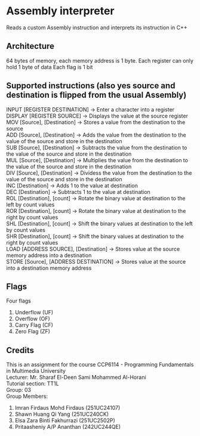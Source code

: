 # Assembly interpreter
Reads a custom Assembly instruction and interprets its instruction in C++

## Architecture
64 bytes of memory, each memory address is 1 byte.
Each register can only hold 1 byte of data
Each flag is 1 bit

## Supported instructions (also yes source and destination is flipped from the usual Assembly)
INPUT [REGISTER DESTINATION] -> Enter a character into a register<br>
DISPLAY [REGISTER SOURCE] -> Displays the value at the source register<br>
MOV [Source], [Destination] -> Stores a value from the destination to the source<br>
ADD [Source], [Destination] -> Adds the value from the destination to the value of the source and store in the destination<br>
SUB [Source], [Destination] -> Subtracts the value from the destination to the value of the source and store in the destination<br>
MUL [Source], [Destination] -> Multiplies the value from the destination to the value of the source and store in the destination<br>
DIV [Source], [Destination] -> Dividess the value from the destination to the value of the source and store in the destination<br>
INC [Destination] -> Adds 1 to the value at destination<br>
DEC [Destination] -> Subtracts 1 to the value at destination<br>
ROL [Destination], [count] -> Rotate the binary value at destination to the left by count values<br>
ROR [Destination], [count] -> Rotate the binary value at destination to the right by count values<br>
SHL [Destination], [count] -> Shift the binary values at destination to the left by count values<br>
SHR [Destination], [count] -> Shift the binary values at destination to the right by count values<br>
LOAD [ADDRESS SOURCE], [Destination] -> Stores value at the source memory address into a destination<br>
STORE [Source], [ADDRESS DESTINATION] -> Stores value at the source into a destination memory address<br>

## Flags
Four flags
1. Underflow (UF)
2. Overflow (OF)
3. Carry Flag (CF)
4. Zero Flag (ZF)

## Credits
This is an assignment for the course CCP6114 - Programming Fundamentals in Multimedia University<br>
Lecturer: Mr. Sharaf El-Deen Sami Mohammed Al-Horani<br>
Tutorial section: TT1L<br>
Group: 03<br>
Group Members:<br>
1. Imran Firdaus Mohd Firdaus (251UC24107)
2. Shawn Huang Qi Yang (251UC240CK)
3. Elsa Zara Binti Fakhurrazi (251UC2502P)
4. Pritaasheniy A/P Ananthan (242UC244QE)
